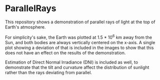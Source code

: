 # ParallelRays

This repository shows a demonstration of parallel rays of light at the top of Earth's atmosphere.

For simplicity's sake, the Earth was plotted at 1.5 * 10$^{6}$ km away from the Sun, and both bodies are always vertically centered on the x-axis. A single plot showing a deviation of that is included in the images to show that this does not have an effect on the results of the demonstration.

Estimation of Direct Normal Irradiance (DNI) is included as well, to demonstrate that the tilt and curvature affect the distribution of sunlight rather than the rays deviating from parallel.
